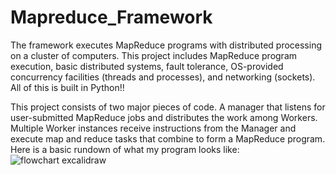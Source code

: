 # Mapreduce_Framework
The framework executes MapReduce programs with distributed processing on a cluster of computers. This project includes MapReduce program execution, basic distributed systems, fault tolerance, OS-provided concurrency facilities (threads and processes), and networking (sockets). All of this is built in Python!!

This project consists of two major pieces of code. A manager that listens for user-submitted MapReduce jobs and distributes the work among Workers. Multiple Worker instances receive instructions from the Manager and execute map and reduce tasks that combine to form a MapReduce program. Here is a basic rundown of what my program looks like: 
![flowchart excalidraw](https://github.com/ashrithb/Mapreduce_Framework/assets/92128095/67808b2f-53d0-415b-bb66-3dac353b6dc6)
